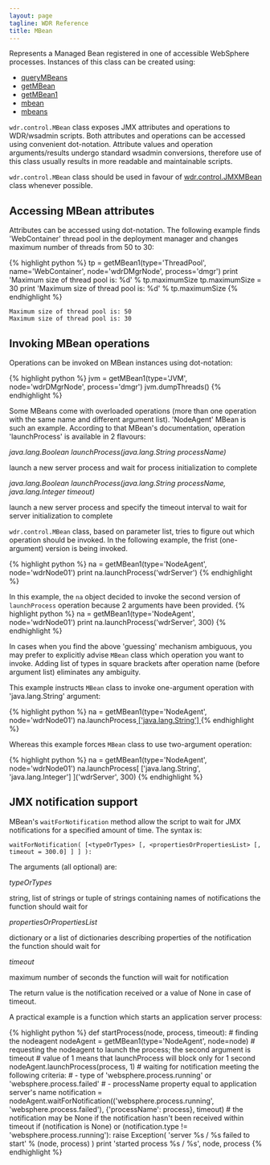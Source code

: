 ```yaml
---
layout: page
tagline: WDR Reference
title: MBean
---
```


Represents a Managed Bean registered in one of accessible WebSphere processes. Instances of this class can be created using:

* [queryMBeans](wdr.control.queryMBeans.html)
* [getMBean](wdr.control.getMBean.html)
* [getMBean1](wdr.control.getMBean1.html)
* [mbean](wdr.control.mbean.html)
* [mbeans](wdr.control.mbeans.html)

`wdr.control.MBean` class exposes JMX attributes and operations to WDR/wsadmin scripts. Both attributes and operations can be accessed using convenient dot-notation.
Attribute values and operation arguments/results undergo standard wsadmin conversions, therefore use of this class usually results in more readable and maintainable scripts.

`wdr.control.MBean` class should be used in favour of [wdr.control.JMXMBean](wdr.control.JMXMBean.class.html) class whenever possible.

## Accessing MBean attributes

Attributes can be accessed using dot-notation. The following example finds 'WebContainer' thread pool in the deployment manager and changes maximum number of threads from 50 to 30:

{% highlight python %}
tp = getMBean1(type='ThreadPool', name='WebContainer', node='wdrDMgrNode', process='dmgr')
print 'Maximum size of thread pool is: %d' % tp.maximumSize
tp.maximumSize = 30
print 'Maximum size of thread pool is: %d' % tp.maximumSize
{% endhighlight %}

    Maximum size of thread pool is: 50
    Maximum size of thread pool is: 30

## Invoking MBean operations

Operations can be invoked on MBean instances using dot-notation:

{% highlight python %}
jvm = getMBean1(type='JVM', node='wdrDMgrNode', process='dmgr')
jvm.dumpThreads()
{% endhighlight %}

Some MBeans come with overloaded operations (more than one operation with the same name and different argument list). 'NodeAgent' MBean is such an example. According to that MBean's documentation, operation 'launchProcess' is available in 2 flavours:

_java.lang.Boolean launchProcess(java.lang.String processName)_

launch a new server process and wait for process initialization to complete

_java.lang.Boolean launchProcess(java.lang.String processName, java.lang.Integer timeout)_

launch a new server process and specify the timeout interval to wait for server initialization to complete

`wdr.control.MBean` class, based on parameter list, tries to figure out which operation should be invoked. In the following example, the frist (one-argument) version is being invoked.

{% highlight python %}
na = getMBean1(type='NodeAgent', node='wdrNode01')
print na.launchProcess('wdrServer')
{% endhighlight %}

In this example, the `na` object decided to invoke the second version of `launchProcess` operation because 2 arguments have been provided.
{% highlight python %}
na = getMBean1(type='NodeAgent', node='wdrNode01')
print na.launchProcess('wdrServer', 300)
{% endhighlight %}

In cases when you find the above 'guessing' mechanism ambiguous, you may prefer to explicitly advise `MBean` class which operation you want to invoke. Adding list of types in square brackets after operation name (before argument list) eliminates any ambiguity.

This example instructs `MBean` class to invoke one-argument operation with 'java.lang.String' argument:

{% highlight python %}
na = getMBean1(type='NodeAgent', node='wdrNode01')
na.launchProcess[ ['java.lang.String'] ]('wdrServer')
{% endhighlight %}

Whereas this example forces `MBean` class to use two-argument operation:

{% highlight python %}
na = getMBean1(type='NodeAgent', node='wdrNode01')
na.launchProcess[ ['java.lang.String', 'java.lang.Integer'] ]('wdrServer', 300)
{% endhighlight %}

## JMX notification support

MBean's `waitForNotification` method allow the script to wait for JMX notifications for a specified amount of time. The syntax is:

    waitForNotification( [<typeOrTypes> [, <propertiesOrPropertiesList> [, timeout = 300.0] ] ] ):

The arguments (all optional) are:

_typeOrTypes_

string, list of strings or tuple of strings containing names of notifications the function should wait for

_propertiesOrPropertiesList_

dictionary or a list of dictionaries describing properties of the notification the function should wait for

_timeout_

maximum number of seconds the function will wait for notification

The return value is the notification received or a value of None in case of timeout.

A practical example is a function which starts an application server process:

{% highlight python %}
def startProcess(node, process, timeout):
    # finding the nodeagent
    nodeAgent = getMBean1(type='NodeAgent', node=node)
    # requesting the nodeagent to launch the process; the second argument is timeout
    # value of 1 means that launchProcess will block only for 1 second
    nodeAgent.launchProcess(process, 1)
    # waiting for notification meeting the following criteria:
    # - type of 'websphere.process.running' or 'websphere.process.failed'
    # - processName property equal to application server's name
    notification = nodeAgent.waitForNotification(('websphere.process.running', 'websphere.process.failed'), {'processName': process}, timeout)
    # the notification may be None if the notification hasn't been received within timeout
    if (notification is None) or (notification.type != 'websphere.process.running'):
        raise Exception( 'server %s / %s failed to start' % (node, process) )
    print 'started process %s / %s', node, process
{% endhighlight %}
